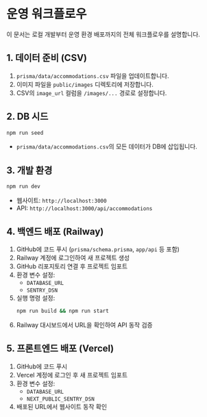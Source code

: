 # 운영 워크플로우

이 문서는 로컬 개발부터 운영 환경 배포까지의 전체 워크플로우를 설명합니다.

## 1. 데이터 준비 (CSV)

1. `prisma/data/accommodations.csv` 파일을 업데이트합니다.
2. 이미지 파일을 `public/images` 디렉토리에 저장합니다.
3. CSV의 `image_url` 컬럼을 `/images/...` 경로로 설정합니다.

## 2. DB 시드

```bash
npm run seed
```

- `prisma/data/accommodations.csv`의 모든 데이터가 DB에 삽입됩니다.

## 3. 개발 환경

```bash
npm run dev
```

- 웹사이트: `http://localhost:3000`
- API: `http://localhost:3000/api/accommodations`

## 4. 백엔드 배포 (Railway)

1. GitHub에 코드 푸시 (`prisma/schema.prisma`, `app/api` 등 포함)
2. Railway 계정에 로그인하여 새 프로젝트 생성
3. GitHub 리포지토리 연결 후 프로젝트 임포트
4. 환경 변수 설정:
   - `DATABASE_URL`
   - `SENTRY_DSN`
5. 실행 명령 설정:
   ```bash
   npm run build && npm run start
   ```
6. Railway 대시보드에서 URL을 확인하여 API 동작 검증

## 5. 프론트엔드 배포 (Vercel)

1. GitHub에 코드 푸시
2. Vercel 계정에 로그인 후 새 프로젝트 임포트
3. 환경 변수 설정:
   - `DATABASE_URL`
   - `NEXT_PUBLIC_SENTRY_DSN`
4. 배포된 URL에서 웹사이트 동작 확인 